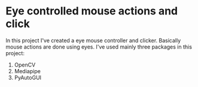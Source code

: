 # Eye controlled mouse actions and click

In this project I've created a eye mouse controller and clicker. Basically mouse actions are done using eyes. 
I've used mainly three packages in this project:

1. OpenCV
2. Mediapipe
3. PyAutoGUI
